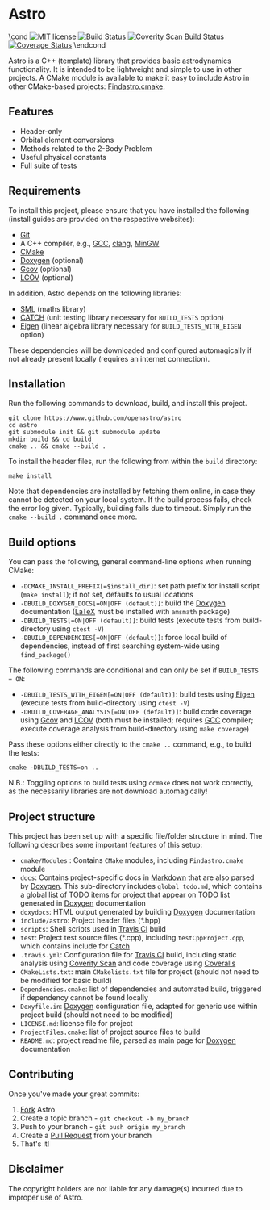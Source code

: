 Astro
===

\cond [![MIT license](http://img.shields.io/badge/license-MIT-brightgreen.svg)](http://opensource.org/licenses/MIT) [![Build Status](https://travis-ci.org/openastro/astro.svg?branch=master)](https://travis-ci.org/openastro/astro) [![Coverity Scan Build Status](https://scan.coverity.com/projects/3697/badge.svg)](https://scan.coverity.com/projects/3697) [![Coverage Status](https://coveralls.io/repos/openastro/astro/badge.png)](https://coveralls.io/r/openastro/astro) \endcond

Astro is a C++ (template) library that provides basic astrodynamics functionality. It is intended to be lightweight and simple to use in other projects. A CMake module is available to make it easy to include Astro in other CMake-based projects: [Findastro.cmake](https://github.com/openastro/cmake-modules/blob/master/Modules/Findastro.cmake).

Features
------

  - Header-only
  - Orbital element conversions
  - Methods related to the 2-Body Problem
  - Useful physical constants
  - Full suite of tests

Requirements
------

To install this project, please ensure that you have installed the following (install guides are provided on the respective websites):

  - [Git](http://git-scm.com)
  - A C++ compiler, e.g., [GCC](https://gcc.gnu.org/), [clang](http://clang.llvm.org/), [MinGW](http://www.mingw.org/)
  - [CMake](http://www.cmake.org)
  - [Doxygen](http://www.doxygen.org "Doxygen homepage") (optional)
  - [Gcov](https://gcc.gnu.org/onlinedocs/gcc/Gcov.html) (optional)
  - [LCOV](http://ltp.sourceforge.net/coverage/lcov.php) (optional)

In addition, Astro depends on the following libraries:

  - [SML](https://www.github.com/openastro/sml) (maths library)
  - [CATCH](https://www.github.com/philsquared/Catch) (unit testing library necessary for `BUILD_TESTS` option)
  - [Eigen](http://eigen.tuxfamily.org/) (linear algebra library necessary for `BUILD_TESTS_WITH_EIGEN` option)

These dependencies will be downloaded and configured automagically if not already present locally (requires an internet connection).

Installation
------

Run the following commands to download, build, and install this project.

    git clone https://www.github.com/openastro/astro
    cd astro
    git submodule init && git submodule update
    mkdir build && cd build
    cmake .. && cmake --build .

To install the header files, run the following from within the `build` directory:

    make install

Note that dependencies are installed by fetching them online, in case they cannot be detected on your local system. If the build process fails, check the error log given. Typically, building fails due to timeout. Simply run the `cmake --build .` command once more.

Build options
-------------

You can pass the following, general command-line options when running CMake:

  - `-DCMAKE_INSTALL_PREFIX[=$install_dir]`: set path prefix for install script (`make install`); if not set, defaults to usual locations
  - `-DBUILD_DOXYGEN_DOCS[=ON|OFF (default)]`: build the [Doxygen](http://www.doxygen.org "Doxygen homepage") documentation ([LaTeX](http://www.latex-project.org/) must be installed with `amsmath` package)
  - `-DBUILD_TESTS[=ON|OFF (default)]`: build tests (execute tests from build-directory using `ctest -V`)
  - `-DBUILD_DEPENDENCIES[=ON|OFF (default)]`: force local build of dependencies, instead of first searching system-wide using `find_package()`

The following commands are conditional and can only be set if `BUILD_TESTS = ON`:

 - `-DBUILD_TESTS_WITH_EIGEN[=ON|OFF (default)]`: build tests using [Eigen](http://eigen.tuxfamily.org/) (execute tests from build-directory using `ctest -V`)
 - `-DBUILD_COVERAGE_ANALYSIS[=ON|OFF (default)]`: build code coverage using [Gcov](https://gcc.gnu.org/onlinedocs/gcc/Gcov.html) and [LCOV](http://ltp.sourceforge.net/coverage/lcov.php) (both must be installed; requires [GCC](https://gcc.gnu.org/) compiler; execute coverage analysis from build-directory using `make coverage`)

Pass these options either directly to the `cmake ..` command, e.g., to build the tests:

    cmake -DBUILD_TESTS=on ..

N.B.: Toggling options to build tests using `ccmake` does not work correctly, as the necessarily libraries are not download automagically!

Project structure
-------------

This project has been set up with a specific file/folder structure in mind. The following describes some important features of this setup:

  - `cmake/Modules` : Contains `CMake` modules, including `Findastro.cmake` module
  - `docs`: Contains project-specific docs in [Markdown](https://help.github.com/articles/github-flavored-markdown/ "GitHub Flavored Markdown") that are also parsed by [Doxygen](http://www.doxygen.org "Doxygen homepage"). This sub-directory includes `global_todo.md`, which contains a global list of TODO items for project that appear on TODO list generated in [Doxygen](http://www.doxygen.org "Doxygen homepage") documentation
  - `doxydocs`: HTML output generated by building [Doxygen](http://www.doxygen.org "Doxygen homepage") documentation
  - `include/astro`: Project header files (*.hpp)
  - `scripts`: Shell scripts used in [Travis CI](https://travis-ci.org/ "Travis CI homepage") build
  - `test`: Project test source files (*.cpp), including `testCppProject.cpp`, which contains include for [Catch](https://www.github.com/philsquared/Catch "Catch Github repository")
  - `.travis.yml`: Configuration file for [Travis CI](https://travis-ci.org/ "Travis CI homepage") build, including static analysis using [Coverity Scan](https://scan.coverity.com/ "Coverity Scan homepage") and code coverage using [Coveralls](https://coveralls.io "Coveralls.io homepage")
  - `CMakeLists.txt`: main `CMakelists.txt` file for project (should not need to be modified for basic build)
  - `Dependencies.cmake`: list of dependencies and automated build, triggered if dependency cannot be found locally
  - `Doxyfile.in`: [Doxygen](http://www.doxygen.org "Doxygen homepage") configuration file, adapted for generic use within project build (should not need to be modified)
  - `LICENSE.md`: license file for project
  - `ProjectFiles.cmake`: list of project source files to build
  - `README.md`: project readme file, parsed as main page for [Doxygen](http://www.doxygen.org "Doxygen homepage") documentation

Contributing
------------

Once you've made your great commits:

1. [Fork](https://github.com/openastro/astro/fork) Astro
2. Create a topic branch - `git checkout -b my_branch`
3. Push to your branch - `git push origin my_branch`
4. Create a [Pull Request](http://help.github.com/pull-requests/) from your branch
5. That's it!

Disclaimer
------

The copyright holders are not liable for any damage(s) incurred due to improper use of Astro.
